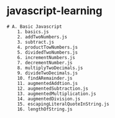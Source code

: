 # javascript-learning
    # A. Basic Javascript
        1. basics.js
        2. addTwoNumbers.js
        3. subtract.js
        4. productTowNumbers.js
        5. dividedTwoNumbers.js
        6. incrementNumbers.js
        7. decrementNumber.js
        8. multiplyTwoDecimals.js
        9. divideTwoDecimals.js
        10. findARemainder.js
        11. augmentedAddtion.js
        12. augmentedSubtraction.js
        13. augmentedMultiplication.js
        14. augmentedDivision.js
        15. escapingLiteralQuoteInString.js
        16. lengthOfString.js